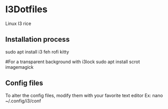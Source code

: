 # I3Dotfiles
Linux I3 rice


## Installation process
sudo apt install i3 feh rofi kitty

#For a transparent background with i3lock
sudo apt install scrot imagemagick


## Config files
To alter the config files, modify them with your favorite text editor
Ex: nano ~/.config/i3/conf
